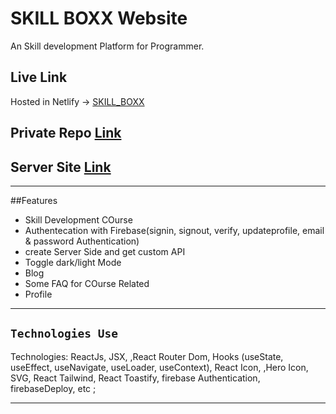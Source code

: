 # SKILL BOXX Website

An Skill development  Platform for Programmer.


## Live Link
Hosted in Netlify -> [SKILL_BOXX](https://skill-boxx.web.app/)

## Private Repo [Link](https://github.com/programming-hero-web-course1/b610-learning-platform-client-side-rubelrana123)
## Server Site [Link](https://github.com/programming-hero-web-course1/b610-learning-platform-client-side-rubelrana123)

***

##Features
* Skill Development COurse
* Authentecation with Firebase(signin, signout, verify, updateprofile, email & password Authentication)
* create Server Side and get custom API
* Toggle dark/light  Mode
* Blog
* Some FAQ for COurse Related
* Profile

***

## `Technologies Use`

Technologies:  ReactJs, JSX, ,React Router Dom,  Hooks (useState, useEffect, useNavigate, useLoader, useContext), React Icon, ,Hero Icon, SVG, React Tailwind, React Toastify, firebase Authentication, firebaseDeploy, etc ; 

***